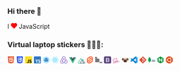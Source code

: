 ### Hi there 👋

I <a href="#"><img alt="" src="icons/heart.svg" width="14"></a> JavaScript

### Virtual laptop stickers 👨🏻‍💻:  

<a href="#"><img alt="html5" src="icons/html.svg" width="16"></a>
<a href="#"><img alt="css3" src="icons/css.svg" width="16"></a>
<a href="#"><img alt="js" src="icons/js.svg" width="16"></a>
<a href="#"><img alt="typescript" src="icons/typescript.svg" width="16"></a>
<a href="#"><img alt="webpack" src="icons/webpack.svg" width="16"></a>
<a href="#"><img alt="react" src="icons/react.svg" width="16"></a>
<a href="#"><img alt="redux" src="icons/redux.svg" width="16"></a>
<a href="#"><img alt="vue" src="icons/vue.svg" width="16"></a>
<a href="#"><img alt="nuxt" src="icons/nuxt.svg" width="16"></a>
<a href="#"><img alt="svelte" src="icons/svelte.svg" width="16"></a>
<a href="#"><img alt="bem" src="icons/bem.svg" width="16"></a>
<a href="#"><img alt="bootstrap" src="icons/bootstrap.svg" width="16"></a>
<a href="#"><img alt="sass" src="icons/sass.svg" width="16"></a>
<a href="#"><img alt="pug" src="icons/pug.svg" width="16"></a>
<a href="#"><img alt="vscode" src="icons/vscode.svg" width="16"></a>
<a href="#"><img alt="git" src="icons/git.svg" width="16"></a>
<a href="#"><img alt="mongodb" src="icons/mongodb.svg" width="16"></a>
<a href="#"><img alt="nginx" src="icons/nginx.svg" width="16"></a>
<a href="#"><img alt="ubuntu" src="icons/ubuntu.svg" width="16"></a>



<!--
**mukhindev/mukhindev** is a ✨ _special_ ✨ repository because its `README.md` (this file) appears on your GitHub profile.

Here are some ideas to get you started:

- 🔭 I’m currently working on ...
- 🌱 I’m currently learning ...
- 👯 I’m looking to collaborate on ...
- 🤔 I’m looking for help with ...
- 💬 Ask me about ...
- 📫 How to reach me: ...
- 😄 Pronouns: ...
- ⚡ Fun fact: ...
-->
